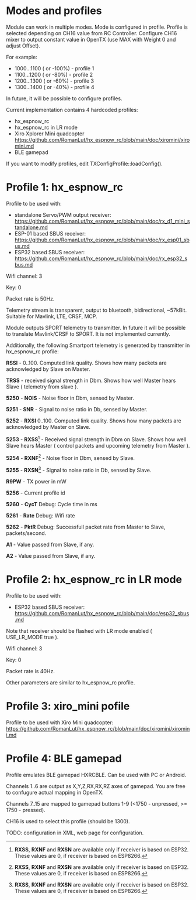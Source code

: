 # Modes and profiles 

Module can work in multiple modes. Mode is configured in profile. Profile is selected depending on CH16 value from RC Controller. Configure CH16 mixer to output constant value in OpenTX (use MAX with Weight 0 and adjust Offset).

For example:

- 1000...1100 ( or -100%) - profile 1
- 1100...1200 ( or -80%) - profile 2
- 1200...1300 ( or -60%) - profile 3
- 1300...1400 ( or -40%) - profile 4

In future, it will be possible to configure profiles.

Current implementation contains 4 hardcoded profiles:

- hx_espnow_rc
- hx_espnow_rc in LR mode
- Xiro Xplorer Mini quadcopter  https://github.com/RomanLut/hx_espnow_rc/blob/main/doc/xiromini/xiromini.md
- BLE gamepad

If you want to modify profiles, edit TXConfigProfile::loadConfig().

# Profile 1: hx_espnow_rc 

Profile to be used with:
- standalone Servo/PWM output receiver: https://github.com/RomanLut/hx_espnow_rc/blob/main/doc/rx_d1_mini_standalone.md
- ESP-01 based SBUS receiver: https://github.com/RomanLut/hx_espnow_rc/blob/main/doc/rx_esp01_sbus.md
- ESP32 based SBUS receiver: https://github.com/RomanLut/hx_espnow_rc/blob/main/doc/rx_esp32_sbus.md

Wifi channel: 3

Key: 0

Packet rate is 50Hz. 

Telemetry stream is transparent, output to bluetooth, bidirectional, ~57kBit. Suitable for Mavlink, LTE, CRSF, MCP.

Module outputs SPORT telemetry to transmitter. In future it will be possible to translate Mavlink/CRSF to SPORT. It is not implemented currently.

Additionally, the following Smartport telemetry is generated by transmitter in hx_espnow_rc profile:

**RSSI** - 0..100. Computed link quality. Shows how many packets are acknowledged by Slave on Master. 

**TRSS** - received signal strength in Dbm. Shows how well Master hears Slave ( telemetry from slave ).

**5250** - **NOIS** - Noise floor in Dbm, sensed by Master.

**5251** - **SNR** - Signal to noise ratio in Db, sensed by Master.

**5252** - **RXSI** 0..100. Computed link quality. Shows how many packets are acknowledged by Master on Slave.

**5253** - **RXSS**[^note1] - Received signal strength in Dbm on Slave. Shows how well Slave hears Master ( control packets and upcoming telemetry from Master ).

**5254** - **RXNF**[^note1] - Noise floor in Dbm, sensed by Slave.

**5255** - **RXSN**[^note1] -  Signal to noise ratio in Db, sensed by Slave.

**R9PW** - TX power in mW

**5256** - Current profile id

**5260** - **CycT** Debug: Cycle time in ms

**5261** - **Rate** Debug: Wifi rate

**5262** - **PktR** Debug: Successfull packet rate from Master to Slave, packets/second.

**A1** - Value passed from Slave, if any.

**A2** - Value passed from Slave, if any.

[^note1]: **RXSS**, **RXNF** and **RXSN** are available only if receiver is based on ESP32. These values are 0, if receiver is based on ESP8266. 


# Profile 2: hx_espnow_rc in LR mode

Profile to be used with:
- ESP32 based SBUS receiver: https://github.com/RomanLut/hx_espnow_rc/blob/main/doc/esp32_sbus.md

Note that receiver should be flashed with LR mode enabled ( USE_LR_MODE true ).

Wifi channel: 3

Key: 0

Packet rate is 40Hz. 

Other parameters are similar to hx_espnow_rc profile.

# Profile 3: xiro_mini pofile

Profile to be used with Xiro Mini quadcopter: https://github.com/RomanLut/hx_espnow_rc/blob/main/doc/xiromini/xiromini.md

# Profile 4: BLE gamepad

Profile emulates BLE gamepad HXRCBLE. Can be used with PC or Android.

Channels 1..6 are output as X,Y,Z,RX,RX,RZ axes of gamepad. You are free to confugure actual mapping in OpenTX.

Channels 7..15 are mapped to gamepad buttons 1-9 (<1750 - unpressed, >= 1750 - pressed).

CH16 is used to select this profile (should be 1300).


TODO: configuration in XML, web page for configuration.
